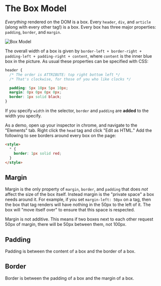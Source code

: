 # The Box Model

_Everything_ rendered on the DOM is a box. Every `header`,
`div`, and `article` (along with every other tag!) is a box. Every box
has three major properties: `padding`, `border`, and `margin`.

![Box Model](https://github.com/appacademy/curriculum/blob/master/html-css/assets/box_model.png?raw=true)

The overall width of a box is given by `border-left + border-right +
padding-left + padding-right + content`, where `content` is the inner
blue box in the picture. As usual these properties can be specified with CSS:

```css
header {
  /* The order is ATTRIBUTE: top right bottom left */
  /* That's clockwise, for those of you who like clocks */

  padding: 5px 10px 5px 10px;
  margin: 0px 0px 0px 0px;
  border: 1px solid black;
}
```

If you specify `width` in the selector, `border` and `padding` are
**added** to the width you specify.

As a demo, open up your inspector in chrome, and navigate to the
"Elements" tab. Right click the `head` tag and click "Edit as HTML."
Add the following to see borders around every box on the page:

```html
<style>
  * {
    border: 1px solid red;
  }
</style>
```

## Margin

Margin is the only property of `margin`, `border`, and `padding`
that does _not_ affect the size of the box itself. Instead margin is
the "private space" a box needs around it. For example, if you set
`margin-left: 50px` on a tag, then the box that tag renders will have
nothing in the 50px to the left of it. The box will "move itself over"
to ensure that this space is respected.

Margin is not additive. This means if two boxes next to each other
request 50px of margin, there will be 50px between them, not 100px.

## Padding

Padding is between the content of a box and the border of a box.

## Border

Border is between the padding of a box and the margin of a box.
